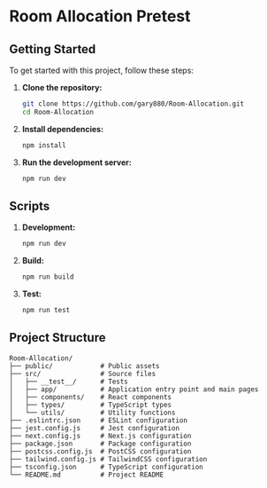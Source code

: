 # Room Allocation Pretest


## Getting Started

To get started with this project, follow these steps:

1. **Clone the repository:**

   ```bash
   git clone https://github.com/gary880/Room-Allocation.git
   cd Room-Allocation
    ```

2. **Install dependencies:**
   ```bash
   npm install
    ```
3. **Run the development server:**
   ```bash
   npm run dev
    ```

## Scripts

1. **Development:**
   ```bash
   npm run dev
    ```
2. **Build:**
   ```bash
   npm run build
    ```
3. **Test:**
   ```bash
   npm run test
    ```

## Project Structure

```plaintext
Room-Allocation/
├── public/            # Public assets
├── src/               # Source files
│   ├── __test__/      # Tests
│   ├── app/           # Application entry point and main pages
│   ├── components/    # React components
│   ├── types/         # TypeScript types
│   └── utils/         # Utility functions
├── .eslintrc.json     # ESLint configuration
├── jest.config.js     # Jest configuration
├── next.config.js     # Next.js configuration
├── package.json       # Package configuration
├── postcss.config.js  # PostCSS configuration
├── tailwind.config.js # TailwindCSS configuration
├── tsconfig.json      # TypeScript configuration
└── README.md          # Project README

